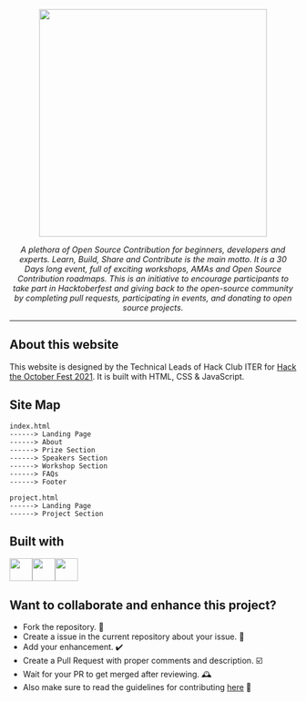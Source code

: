 <p align="center"><img src="https://user-images.githubusercontent.com/39031660/135498780-f3e682a1-2886-4dea-8fcf-f5fee0bc3bb4.png" width=400></p>

<p align="center"><i>A plethora of Open Source Contribution for beginners, developers and experts. Learn, Build, Share and Contribute is the main motto. It is a 30 Days long event, full of exciting workshops, AMAs and Open Source Contribution roadmaps. This is an initiative to encourage participants to take part in Hacktoberfest and giving back to the open-source community by completing pull requests, participating in events, and donating to open source projects.</i></p>

<hr>

## About this website
This website is designed by the Technical Leads of Hack Club ITER for [Hack the October Fest 2021](https://hacktheoctober.hackclub.com/). It is built with HTML, CSS & JavaScript.

## Site Map

```
index.html
------> Landing Page
------> About
------> Prize Section
------> Speakers Section
------> Workshop Section
------> FAQs
------> Footer

project.html
------> Landing Page
------> Project Section
```

## Built with
<img src="https://user-images.githubusercontent.com/39031660/118551744-aa3e4480-b77b-11eb-8a9f-5d25de6d1201.png" width=40><img src="https://user-images.githubusercontent.com/39031660/118551769-b1655280-b77b-11eb-9c74-aaaba18b09e8.png" width=40><img src="https://user-images.githubusercontent.com/39031660/118551776-b4604300-b77b-11eb-925d-6ff621a2b293.png" width=40>

## Want to collaborate and enhance this project?
- Fork the repository. 🍴
- Create a issue in the current repository about your issue. 💭
- Add your enhancement. ✔️
- Create a Pull Request with proper comments and description. ☑️
- Wait for your PR to get merged after reviewing. 🕰️
- Also make sure to read the guidelines for contributing [here](https://github.com/hackclubiter/contribution-guidelines) 📝
